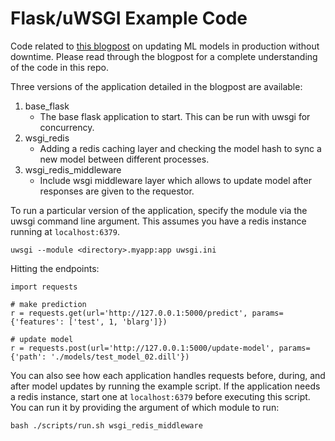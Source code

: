 # Flask/uWSGI Example Code

Code related to [this blogpost]() on updating ML models in production without downtime. Please read through the blogpost for a complete understanding of the code in this repo.


Three versions of the application detailed in the blogpost are available:
1. base_flask
    - The base flask application to start. This can be run with uwsgi for concurrency.
2. wsgi_redis
    - Adding a redis caching layer and checking the model hash to sync a new model between different processes.
3. wsgi_redis_middleware
    - Include wsgi middleware layer which allows to update model after responses are given to the requestor.


To run a particular version of the application, specify the module via the uwsgi command line argument. This assumes you have a redis instance running at `localhost:6379`.
```
uwsgi --module <directory>.myapp:app uwsgi.ini
```

Hitting the endpoints:
```
import requests

# make prediction
r = requests.get(url='http://127.0.0.1:5000/predict', params={'features': ['test', 1, 'blarg']})

# update model
r = requests.post(url='http://127.0.0.1:5000/update-model', params={'path': './models/test_model_02.dill'})
```

You can also see how each application handles requests before, during, and after model updates by running the example script. If the application needs a redis instance, start one at `localhost:6379` before executing this script. You can run it by providing the argument of which module to run:
```
bash ./scripts/run.sh wsgi_redis_middleware
```